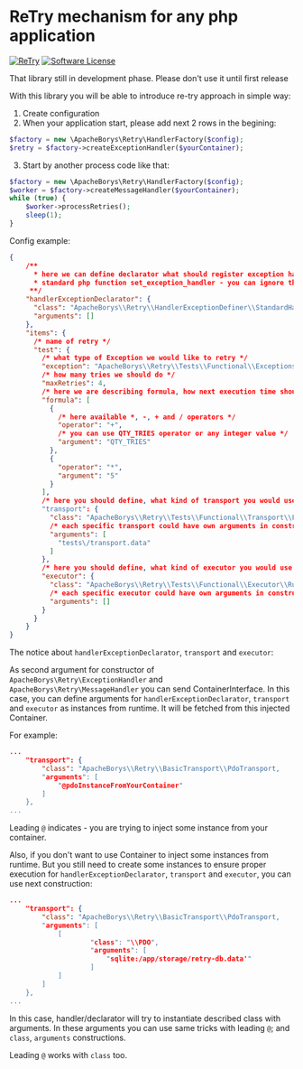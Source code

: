 # ReTry mechanism for any php application

[![ReTry](https://github.com/apacheborys/re-try-php/actions/workflows/php.yml/badge.svg)](https://github.com/apacheborys/re-try-php/actions/workflows/php.yml)
[![Software License](https://img.shields.io/badge/license-MIT-brightgreen.svg?style=flat-square)](LICENSE)

That library still in development phase. Please don't use it until first release

With this library you will be able to introduce re-try approach in simple way:
1. Create configuration
2. When your application start, please add next 2 rows in the begining:
```php
$factory = new \ApacheBorys\Retry\HandlerFactory($config);
$retry = $factory->createExceptionHandler($yourContainer);
```
3. Start by another process code like that:
```php
$factory = new \ApacheBorys\Retry\HandlerFactory($config);
$worker = $factory->createMessageHandler($yourContainer);
while (true) {
    $worker->processRetries();
    sleep(1);
}
```

Config example:

```json
{
    /**
      * here we can define declarator what should register exception handling callback function, if you are plan to use 
      * standard php function set_exception_handler - you can ignore that section. StandardHandlerExceptionDeclarator is default
     **/
    "handlerExceptionDeclarator": {
      "class": "ApacheBorys\\Retry\\HandlerExceptionDefiner\\StandardHandlerExceptionDeclarator",
      "arguments": []
    },
    "items": {
      /* name of retry */
      "test": {
        /* what type of Exception we would like to retry */
        "exception": "ApacheBorys\\Retry\\Tests\\Functional\\Exceptions\\Mock",
        /* how many tries we should do */
        "maxRetries": 4,
        /* here we are describing formula, how next execution time should be calculated. Calculated amount will be added to current time */
        "formula": [
          {
            /* here available *, -, + and / operators */
            "operator": "+",
            /* you can use QTY_TRIES operator or any integer value */
            "argument": "QTY_TRIES"
          },
          {
            "operator": "*",
            "argument": "5"
          }
        ],
        /* here you should define, what kind of transport you would use to deliver re-try messages to worker. Please pay your attention to https://github.com/apacheborys/re-try-php-basics-lib */
        "transport": {
          "class": "ApacheBorys\\Retry\\Tests\\Functional\\Transport\\FileTransportForTests",
          /* each specific transport could have own arguments in constructor. Here you should define it */
          "arguments": [
            "tests\/transport.data"
          ]
        },
        /* here you should define, what kind of executor you would use to perform re-try action */
        "executor": {
          "class": "ApacheBorys\\Retry\\Tests\\Functional\\Executor\\Runtime",
          /* each specific executor could have own arguments in constructor. Here you should define it */
          "arguments": []
        }
      }
    }
}
```

The notice about `handlerExceptionDeclarator`, `transport` and `executor`:

As second argument for constructor of `ApacheBorys\Retry\ExceptionHandler` and `ApacheBorys\Retry\MessageHandler` you can send ContainerInterface. In this case, you can define arguments for `handlerExceptionDeclarator`, `transport` and `executor` as instances from runtime. It will be fetched from this injected Container.

For example:
```json
...
    "transport": {
        "class": "ApacheBorys\\Retry\\BasicTransport\\PdoTransport,
        "arguments": [
            "@pdoInstanceFromYourContainer"
        ]
    },
...
```

Leading `@` indicates - you are trying to inject some instance from your container.

Also, if you don't want to use Container to inject some instances from runtime. But you still need to create some instances to ensure proper execution for  `handlerExceptionDeclarator`, `transport` and `executor`, you can use next construction:

```json
...
    "transport": {
        "class": "ApacheBorys\\Retry\\BasicTransport\\PdoTransport,
        "arguments": [
            [
                    "class": "\\PDO",
                    "arguments": [
                        "sqlite:/app/storage/retry-db.data'"
                    ]
            ]
        ]
    },
...
```

In this case, handler/declarator will try to instantiate described class with arguments. In these arguments you can use same tricks with leading `@`; and `class`, `arguments` constructions.

Leading `@` works with `class` too.